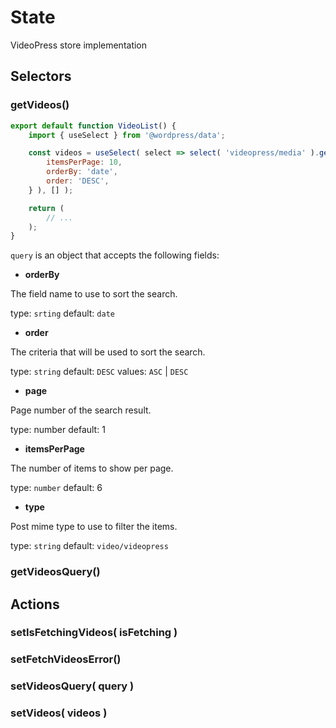 # State

VideoPress store implementation

## Selectors

### getVideos()

```jsx
export default function VideoList() {
	import { useSelect } from '@wordpress/data';

	const videos = useSelect( select => select( 'videopress/media' ).getVideos( {
		itemsPerPage: 10,
		orderBy: 'date',
		order: 'DESC',
	} ), [] );

	return (
		// ...
	);
}
```

`query` is an object that accepts the following fields:

* **orderBy**

The field name to use to sort the search.

type: `srting`
default: `date`

* **order**

The criteria that will be used to sort the search.

type: `string`
default: `DESC`
values: `ASC` | `DESC`

* **page**

Page number of the search result.

type: number
default: 1

* **itemsPerPage**

The number of items to show per page.

type: `number`
default: 6

* **type**

Post mime type to use to filter the items.

type: `string`
default: `video/videopress`

### getVideosQuery()

## Actions

### setIsFetchingVideos( isFetching )

### setFetchVideosError()

### setVideosQuery( query )

### setVideos( videos )